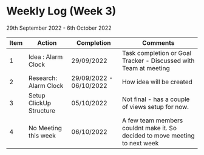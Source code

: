 # Weekly Log (Week 3)
29th September 2022 - 6th October 2022

| Item | Action | Completion | Comments |
| - | ---- | -- | ----- |
| 1 | Idea : Alarm Clock | 29/09/2022 | Task completion or Goal Tracker - Discussed with Team at meeting|
| 2 | Research: Alarm Clock | 29/09/2022 - 06/10/2022 | How idea will be created |
| 3 | Setup ClickUp Structure| 05/10/2022 | Not final - has a couple of views setup for now. |
| 4 | No Meeting this week | 06/10/2022 | A few team members couldnt make it. So decided to move meeting to next week |
